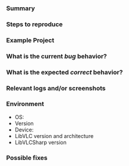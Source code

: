 <!---
Please read this!

Before opening a new issue, make sure to search for keywords in the issues
filtered by "bug" label and verify the issue you're about to submit isn't a duplicate.

If this is a question please ask on StackOverflow: https://stackoverflow.com/questions/tagged/libvlcsharp.
--->

### Summary

<!-- Summarize the bug encountered concisely -->

### Steps to reproduce

<!-- How one can reproduce the issue - this is very important

Provide the steps to reproduce the behavior:
1. Go to '...'
2. Click on '....'
3. Scroll down to '....'
4. See error
-->

### Example Project

<!-- If possible, please create an example project on gitalb or github that exhibits the problematic behaviour, and link to it here in the bug report -->

### What is the current *bug* behavior?

<!-- What actually happens -->

### What is the expected *correct* behavior?

<!-- What you should see instead -->

### Relevant logs and/or screenshots

<!-- Paste any relevant logs - please use code blocks (```) to format console output,
logs, and code as it's very hard to read otherwise. -->

### Environment

<!-- Please complete the following information. -->
- OS:       <!-- [e.g. iOS] -->
- Version   <!-- [e.g. 22] -->
- Device:   <!-- [e.g. iPhone6] -->
- LibVLC version and architecture <!-- [e.g. 3.0.6, x64] -->
- LibVLCSharp version <!-- [e.g. 0.7.0] -->

### Possible fixes

<!-- If you can, link to the line of code that might be responsible for the problem -->